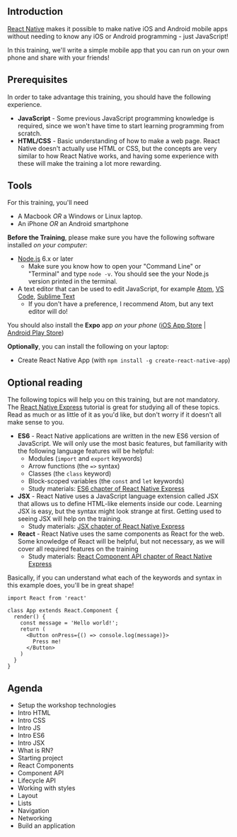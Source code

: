 ## Introduction

[React Native](https://facebook.github.io/react-native/) makes it possible to make native 
iOS and Android mobile apps without needing to know any iOS or Android programming - just JavaScript!

In this training, we'll write a simple mobile app that you can run on your own phone and share with your friends!

## Prerequisites

In order to take advantage this training, you should have the following experience.

- **JavaScript** - Some previous JavaScript programming knowledge is required, since we won't have time to start learning programming from scratch.
- **HTML/CSS** - Basic understanding of how to make a web page. React Native doesn't actually use HTML or CSS, but the concepts are very similar to how React Native works, and having some experience with these will make the training a lot more rewarding.

## Tools

For this training, you'll need 
- A Macbook *OR* a Windows or Linux laptop. 
- An iPhone *OR* an Android smartphone

**Before the Training**, please make sure you have the following software installed *on your computer*:
- [Node.js](https://nodejs.org) 6.x or later
  - Make sure you know how to open your "Command Line" or "Terminal" and type `node -v`. You should see the your Node.js version printed in the terminal.
- A text editor that can be used to edit JavaScript, for example [Atom](https://atom.io/), [VS Code](https://code.visualstudio.com/), [Sublime Text](https://www.sublimetext.com/)
  - If you don't have a preference, I recommend Atom, but any text editor will do!

You should also install the **Expo** app *on your phone*
([iOS App Store](https://itunes.apple.com/app/apple-store/id982107779?mt=8) | [Android Play Store](https://play.google.com/store/apps/details?id=host.exp.exponent&referrer=www))

**Optionally**, you can install the following on your laptop:
- Create React Native App (with `npm install -g create-react-native-app`)


## Optional reading

The following topics will help you on this training, but are not mandatory. The [React Native Express](http://www.reactnativeexpress.com/) tutorial is great for studying all of these topics. Read as much or as little of it as you'd like, but don't worry if it doesn't all make sense to you.

- **ES6** - React Native applications are written in the new ES6 version of JavaScript. We will only use the most basic features, but familiarity with the following language features will be helpful:
  - Modules (`import` and `export` keywords)
  - Arrow functions (the `=>` syntax)
  - Classes (the `class` keyword)
  - Block-scoped variables (the `const` and `let` keywords)
  - Study materials: [ES6 chapter of React Native Express](http://www.reactnativeexpress.com/es6)
- **JSX** - React Native uses a JavaScript language extension called JSX that allows us to define HTML-like elements inside our code. Learning JSX is easy, but the syntax might look strange at first. Getting used to seeing JSX will help on the training.
  - Study materials: [JSX chapter of React Native Express](http://www.reactnativeexpress.com/jsx)
- **React** - React Native uses the same components as React for the web. Some knowledge of React will be helpful, but not necessary, as we will cover all required features on the training
  - Study materials: [React Component API chapter of React Native Express](http://www.reactnativeexpress.com/component_api)

Basically, if you can understand what each of the keywords and syntax in this example does, you'll be in great shape!

```es6
import React from 'react'

class App extends React.Component {
  render() {
    const message = 'Hello world!';
    return (
      <Button onPress={() => console.log(message)}>
        Press me!
      </Button>
    )
  }
}
```


## Agenda

* Setup the workshop technologies
* Intro HTML
* Intro CSS
* Intro JS
* Intro ES6
* Intro JSX
* What is RN? 
* Starting project 
* React Components
* Component API
* Lifecycle API
* Working with styles
* Layout
* Lists
* Navigation 
* Networking 
* Build an application